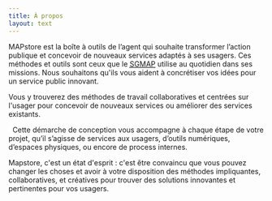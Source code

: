 ```yaml
---
title: À propos
layout: text
---
```


MAPstore est la boîte à outils de l’agent qui souhaite transformer l’action publique et concevoir de nouveaux services adaptés à ses usagers. Ces méthodes et outils sont ceux que le <a href="https://modernisation.gouv.fr"><abbr title="Secrétariat Général pour la Modernisation de l'Action Publique">SGMAP</abbr></a> utilise au quotidien dans ses missions. Nous souhaitons qu'ils vous aident à concrétiser vos idées pour un service public innovant.

Vous y trouverez des méthodes de travail collaboratives et centrées sur l'usager pour concevoir de nouveaux services ou améliorer des services existants.

  Cette démarche de conception vous accompagne à chaque étape de votre projet, qu’il s’agisse de services aux usagers, d’outils numériques, d’espaces physiques, ou encore de process internes.

Mapstore, c'est un état d'esprit : c'est être convaincu que vous pouvez changer les choses et avoir à votre disposition des méthodes impliquantes, collaboratives, et créatives pour trouver des solutions innovantes et pertinentes pour vos usagers.